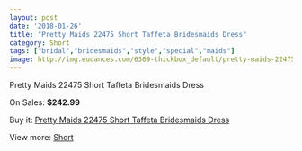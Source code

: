 ```yaml
---
layout: post
date: '2018-01-26'
title: "Pretty Maids 22475 Short Taffeta Bridesmaids Dress"
category: Short
tags: ["bridal","bridesmaids","style","special","maids"]
image: http://img.eudances.com/6309-thickbox_default/pretty-maids-22475-short-taffeta-bridesmaids-dress.jpg
---
```

Pretty Maids 22475 Short Taffeta Bridesmaids Dress

On Sales: **$242.99**
<a href="https://www.eudances.com/en/short/2283-pretty-maids-22475-short-taffeta-bridesmaids-dress.html"><amp-img layout="responsive" width="600" height="600" src="//img.eudances.com/6309-thickbox_default/pretty-maids-22475-short-taffeta-bridesmaids-dress.jpg" alt="Pretty Maids 22475 Short Taffeta Bridesmaids Dress 0" /></a>
<a href="https://www.eudances.com/en/short/2283-pretty-maids-22475-short-taffeta-bridesmaids-dress.html"><amp-img layout="responsive" width="600" height="600" src="//img.eudances.com/6310-thickbox_default/pretty-maids-22475-short-taffeta-bridesmaids-dress.jpg" alt="Pretty Maids 22475 Short Taffeta Bridesmaids Dress 1" /></a>

Buy it: [Pretty Maids 22475 Short Taffeta Bridesmaids Dress](https://www.eudances.com/en/short/2283-pretty-maids-22475-short-taffeta-bridesmaids-dress.html "Pretty Maids 22475 Short Taffeta Bridesmaids Dress")

View more: [Short](https://www.eudances.com/en/25-short "Short")